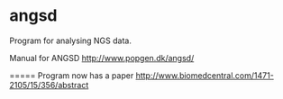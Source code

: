 angsd
=====

Program for analysing NGS data. 

Manual for ANGSD 
http://www.popgen.dk/angsd/


=====
Program now has a paper
http://www.biomedcentral.com/1471-2105/15/356/abstract
